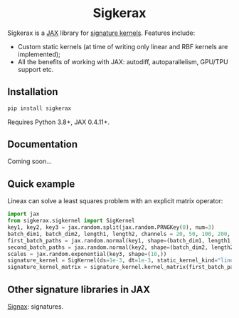 <h1 align='center'>Sigkerax</h1>

Sigkerax is a [JAX](https://github.com/google/jax) library for [signature kernels](https://arxiv.org/pdf/2006.14794.pdf). Features include:
- Custom static kernels (at time of writing only linear and RBF kernels are implemented);
- All the benefits of working with JAX: autodiff, autoparallelism, GPU/TPU support etc.

## Installation

```bash
pip install sigkerax
```

Requires Python 3.8+, JAX 0.4.11+.

## Documentation

Coming soon...

## Quick example

Lineax can solve a least squares problem with an explicit matrix operator:

```python
import jax
from sigkerax.sigkernel import SigKernel
key1, key2, key3 = jax.random.split(jax.random.PRNGKey(0), num=3)
batch_dim1, batch_dim2, length1, length2, channels = 20, 50, 100, 200, 10
first_batch_paths = jax.random.normal(key1, shape=(batch_dim1, length1, channels)).cumsum(axis=1)
second_batch_paths = jax.random.normal(key2, shape=(batch_dim2, length2, channels)).cumsum(axis=1)
scales = jax.random.exponential(key3, shape=(10,))
signature_kernel = SigKernel(ds=1e-3, dt=1e-3, static_kernel_kind="linear", scales=scales, add_time=False)
signature_kernel_matrix = signature_kernel.kernel_matrix(first_batch_paths, second_batch_paths)
```

## Other signature libraries in JAX

[Signax](https://github.com/Anh-Tong/signax): signatures.
